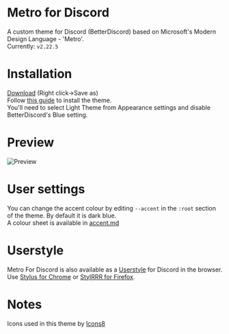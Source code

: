 # Metro for Discord
A custom theme for Discord (BetterDiscord) based on Microsoft's Modern Design Language - 'Metro'.  
Currently: `v2.22.5`  

# Installation
[Download](https://raw.githubusercontent.com/TakosThings/Metro-for-Discord/master/Metro_for_Discord.theme.css) (Right click->Save as)  
Follow [this guide](https://i.imgur.com/lczPQxW.png) to install the theme.  
You'll need to select Light Theme from Appearance settings and disable BetterDiscord's Blue setting.

# Preview
![Preview](https://i.imgur.com/BLwPC8h.png)

# User settings
You can change the accent colour by editing `--accent` in the `:root` section of the theme. By default it is dark blue.  
A colour sheet is available in [accent.md](https://github.com/TakosThings/Metro-for-Discord/blob/master/accent.md)  

# Userstyle
Metro For Discord is also available as a [Userstyle](https://userstyles.org/styles/136340/metro-for-discord) for Discord in the browser. Use [Stylus for Chrome](https://chrome.google.com/webstore/detail/clngdbkpkpeebahjckkjfobafhncgmne) or [StylRRR for Firefox](https://addons.mozilla.org/en-US/firefox/addon/stylrrr/).

# Notes
Icons used in this theme by [Icons8](https://icons8.com/)
